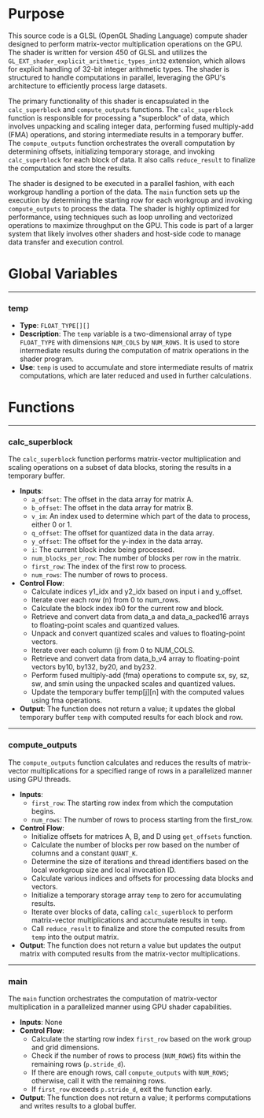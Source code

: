 # Purpose
This source code is a GLSL (OpenGL Shading Language) compute shader designed to perform matrix-vector multiplication operations on the GPU. The shader is written for version 450 of GLSL and utilizes the `GL_EXT_shader_explicit_arithmetic_types_int32` extension, which allows for explicit handling of 32-bit integer arithmetic types. The shader is structured to handle computations in parallel, leveraging the GPU's architecture to efficiently process large datasets.

The primary functionality of this shader is encapsulated in the `calc_superblock` and `compute_outputs` functions. The `calc_superblock` function is responsible for processing a "superblock" of data, which involves unpacking and scaling integer data, performing fused multiply-add (FMA) operations, and storing intermediate results in a temporary buffer. The `compute_outputs` function orchestrates the overall computation by determining offsets, initializing temporary storage, and invoking `calc_superblock` for each block of data. It also calls `reduce_result` to finalize the computation and store the results.

The shader is designed to be executed in a parallel fashion, with each workgroup handling a portion of the data. The `main` function sets up the execution by determining the starting row for each workgroup and invoking `compute_outputs` to process the data. The shader is highly optimized for performance, using techniques such as loop unrolling and vectorized operations to maximize throughput on the GPU. This code is part of a larger system that likely involves other shaders and host-side code to manage data transfer and execution control.
# Global Variables

---
### temp
- **Type**: `FLOAT_TYPE[][]`
- **Description**: The `temp` variable is a two-dimensional array of type `FLOAT_TYPE` with dimensions `NUM_COLS` by `NUM_ROWS`. It is used to store intermediate results during the computation of matrix operations in the shader program.
- **Use**: `temp` is used to accumulate and store intermediate results of matrix computations, which are later reduced and used in further calculations.


# Functions

---
### calc\_superblock
The `calc_superblock` function performs matrix-vector multiplication and scaling operations on a subset of data blocks, storing the results in a temporary buffer.
- **Inputs**:
    - `a_offset`: The offset in the data array for matrix A.
    - `b_offset`: The offset in the data array for matrix B.
    - `v_im`: An index used to determine which part of the data to process, either 0 or 1.
    - `q_offset`: The offset for quantized data in the data array.
    - `y_offset`: The offset for the y-index in the data array.
    - `i`: The current block index being processed.
    - `num_blocks_per_row`: The number of blocks per row in the matrix.
    - `first_row`: The index of the first row to process.
    - `num_rows`: The number of rows to process.
- **Control Flow**:
    - Calculate indices y1_idx and y2_idx based on input i and y_offset.
    - Iterate over each row (n) from 0 to num_rows.
    - Calculate the block index ib0 for the current row and block.
    - Retrieve and convert data from data_a and data_a_packed16 arrays to floating-point scales and quantized values.
    - Unpack and convert quantized scales and values to floating-point vectors.
    - Iterate over each column (j) from 0 to NUM_COLS.
    - Retrieve and convert data from data_b_v4 array to floating-point vectors by10, by132, by20, and by232.
    - Perform fused multiply-add (fma) operations to compute sx, sy, sz, sw, and smin using the unpacked scales and quantized values.
    - Update the temporary buffer temp[j][n] with the computed values using fma operations.
- **Output**: The function does not return a value; it updates the global temporary buffer `temp` with computed results for each block and row.


---
### compute\_outputs
The `compute_outputs` function calculates and reduces the results of matrix-vector multiplications for a specified range of rows in a parallelized manner using GPU threads.
- **Inputs**:
    - `first_row`: The starting row index from which the computation begins.
    - `num_rows`: The number of rows to process starting from the first_row.
- **Control Flow**:
    - Initialize offsets for matrices A, B, and D using `get_offsets` function.
    - Calculate the number of blocks per row based on the number of columns and a constant `QUANT_K`.
    - Determine the size of iterations and thread identifiers based on the local workgroup size and local invocation ID.
    - Calculate various indices and offsets for processing data blocks and vectors.
    - Initialize a temporary storage array `temp` to zero for accumulating results.
    - Iterate over blocks of data, calling `calc_superblock` to perform matrix-vector multiplications and accumulate results in `temp`.
    - Call `reduce_result` to finalize and store the computed results from `temp` into the output matrix.
- **Output**: The function does not return a value but updates the output matrix with computed results from the matrix-vector multiplications.


---
### main
The `main` function orchestrates the computation of matrix-vector multiplication in a parallelized manner using GPU shader capabilities.
- **Inputs**: None
- **Control Flow**:
    - Calculate the starting row index `first_row` based on the work group and grid dimensions.
    - Check if the number of rows to process (`NUM_ROWS`) fits within the remaining rows (`p.stride_d`).
    - If there are enough rows, call `compute_outputs` with `NUM_ROWS`; otherwise, call it with the remaining rows.
    - If `first_row` exceeds `p.stride_d`, exit the function early.
- **Output**: The function does not return a value; it performs computations and writes results to a global buffer.


